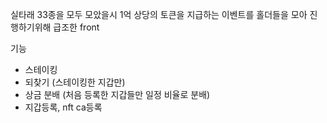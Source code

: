실타래 33종을 모두 모았을시 1억 상당의 토큰을 지급하는 이벤트를 홀더들을 모아 진행하기위해 급조한 front

기능 
- 스테이킹
- 되찾기 (스테이킹한 지갑만)
- 상금 분배 (처음 등록한 지갑들만 일정 비율로 분배)
- 지갑등록, nft ca등록
